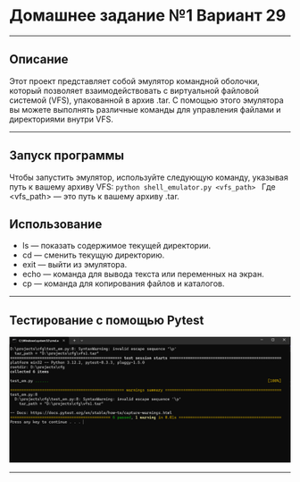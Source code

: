 # Домашнее задание №1 Вариант 29
___
## Описание
Этот проект представляет собой эмулятор командной оболочки, который позволяет взаимодействовать с виртуальной файловой системой (VFS), упакованной в архив .tar. С помощью этого эмулятора вы можете выполнять различные команды для управления файлами и директориями внутри VFS.
___
## Запуск программы
Чтобы запустить эмулятор, используйте следующую команду, указывая путь к вашему архиву VFS: `python shell_emulator.py <vfs_path>
` Где <vfs_path> — это путь к вашему архиву .tar.
## Использование
- ls — показать содержимое текущей директории.
- cd <directory> — сменить текущую директорию.
- exit — выйти из эмулятора.
- echo — команда для вывода текста или переменных на экран.
- cp — команда для копирования файлов и каталогов. 
___
## Тестирование с помощью Pytest
![pytest](https://github.com/d1nech/KonfUpravlenie/blob/main/HW%20№1/testimg/Снимок%20экрана%202024-09-17%20183759.png?raw=true)
___

